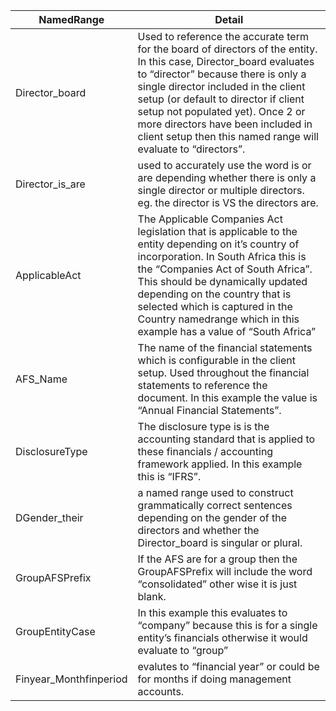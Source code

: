 | NamedRange | Detail |
| --- | --- |
| Director_board | Used to reference the accurate term for the board of directors of the entity. In this case, Director_board evaluates to “director” because there is only a single director included in the client setup (or default to director if client setup not populated yet). Once 2 or more directors have been included in client setup then this named range will evaluate to “directors”. |
| Director_is_are | used to accurately use the word is or are depending whether there is only a single director or multiple directors. eg. the director is VS the directors are. |
| ApplicableAct | The Applicable Companies Act legislation that is applicable to the entity depending on it’s country of incorporation. In South Africa this is the “Companies Act of South Africa”. This should be dynamically updated depending on the country that is selected which is captured in the Country namedrange which in this example has a value of “South Africa” |
| AFS_Name | The name of the financial statements which is configurable in the client setup. Used throughout the financial statements to reference the document. In this example the value is “Annual Financial Statements”. |
| DisclosureType | The disclosure type is is the accounting standard that is applied to these financials / accounting framework applied. In this example this is “IFRS”. |
| DGender_their | a named range used to construct grammatically correct sentences depending on the gender of the directors and whether the Director_board is singular or plural.  |
| GroupAFSPrefix | If the AFS are for a group then the GroupAFSPrefix will include the word “consolidated” other wise it is just blank. |
| GroupEntityCase | In this example this evaluates to “company” because this is for a single entity’s financials otherwise it would evaluate to “group” |
| Finyear_Monthfinperiod | evalutes to “financial year” or could be for months if doing management accounts. |
